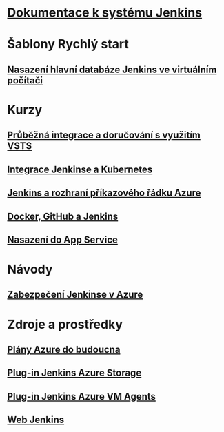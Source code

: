 # [Dokumentace k systému Jenkins](index.md)
# Šablony Rychlý start
## [Nasazení hlavní databáze Jenkins ve virtuálním počítači](/azure/jenkins/install-jenkins-solution-template)
# Kurzy
## [Průběžná integrace a doručování s využitím VSTS](https://www.visualstudio.com/docs/build/apps/jenkins/build-deploy-jenkins)
## [Integrace Jenkinse a Kubernetes](/azure/container-service/container-service-kubernetes-jenkins)
## [Jenkins a rozhraní příkazového řádku Azure](/azure/jenkins/execute-cli-jenkins-pipeline)
## [Docker, GitHub a Jenkins](/azure/virtual-machines/linux/tutorial-jenkins-github-docker-cicd)
## [Nasazení do App Service](/azure/jenkins/deploy-Jenkins-app-service-plugin)
# Návody
## [Zabezpečení Jenkinse v Azure](https://jenkins.io/blog/2017/04/20/secure-jenkins-on-azure/)
# Zdroje a prostředky
## [Plány Azure do budoucna](https://azure.microsoft.com/roadmap/)
## [Plug-in Jenkins Azure Storage](https://plugins.jenkins.io/windows-azure-storage)
## [Plug-in Jenkins Azure VM Agents](https://plugins.jenkins.io/azure-vm-agents)
## [Web Jenkins](https://jenkins.io/)
